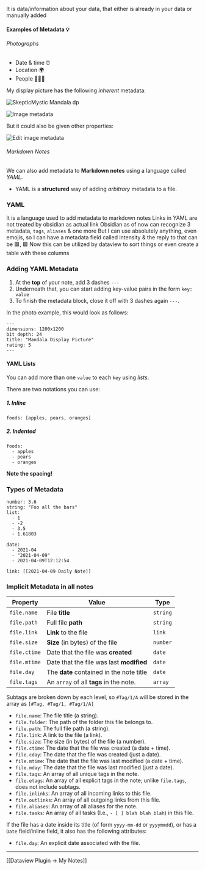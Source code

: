 It is data/information about your data, that either is already in your data or manually added 

#### Examples of Metadata 💡

###### Photographs

-   Date & time ⏰
-   Location 🌍
-   People 🧑🤝🧑

My display picture has the following *inherent* metadata:

![SkepticMystic Mandala dp](https://i.imgur.com/UrwAWzI.jpg)

![Image metadata](https://i.imgur.com/dWmowLU.png)

But it could also be given other properties:

![Edit image metadata](https://i.imgur.com/YPT6Gzb.png)

###### Markdown Notes

We can also add metadata to **Markdown notes** using a language called *YAML*.

-   YAML is a **structured** way of adding *arbitrary* metadata to a file.

### YAML
It is a language used to add metadata to markdown notes
Links in YAML are not treated by obsidian as actual link
Obsidian as of now can recognize 3 metadata, `tags`, `aliases` & one more
But I can use absolutely anything, even emojis, so I can have a metadata field called intensity & the reply to that can be 🟥, 🟩
	Now this can be utilized by dataview to sort things or even create a table with these columns
	
### Adding YAML Metadata

1.  At the **top** of your note, add 3 dashes `---`
2.  Underneath that, you can start adding key-value pairs in the form `key: value`
3.  To finish the metadata block, close it off with 3 dashes again `---`.

In the photo example, this would look as follows:

```
---
dimensions: 1200x1200
bit depth: 24
title: "Mandala Display Picture"
rating: 5
---
```

#### YAML Lists

You can add more than one `value` to each `key` using *lists*.

There are two notations you can use:

##### 1\. Inline

```
foods: [apples, pears, oranges]
```

##### 2\. Indented

```
foods:
  - apples
  - pears
  - oranges
```

**Note the spacing!**



### Types of Metadata

```
number: 3.6
string: "Foo all the bars"
list:
  - 1
  - -2
  - 3.5
  - 1.61803

date:
  - 2021-04
  - "2021-04-09"
  - 2021-04-09T12:12:54

link: [[2021-04-09 Daily Note]]
```

### Implicit Metadata in all notes

| Property | Value | Type |
| --- | --- | --- |
| `file.name` | File **title** | `string` |
| `file.path` | Full file **path** | `string` |
| `file.link` | **Link** to the file | `link` |
| `file.size` | **Size** (in bytes) of the file | `number` |
| `file.ctime` | Date that the file was **created** | `date` |
| `file.mtime` | Date that the file was last **modified** | `date` |
| `file.day` | The **date** contained in the note title | `date` |
| `file.tags` | An `array` of all **tags** in the note. | `array` |

Subtags are broken down by each level, so `#Tag/1/A` will be stored in the array as `[#Tag, #Tag/1, #Tag/1/A]`


-   `file.name`: The file title (a string).
-   `file.folder`: The path of the folder this file belongs to.
-   `file.path`: The full file path (a string).
-   `file.link`: A link to the file (a link).
-   `file.size`: The size (in bytes) of the file (a number).
-   `file.ctime`: The date that the file was created (a date + time).
-   `file.cday`: The date that the file was created (just a date).
-   `file.mtime`: The date that the file was last modified (a date + time).
-   `file.mday`: The date that the file was last modified (just a date).
-   `file.tags`: An array of all unique tags in the note.
-   `file.etags`: An array of all explicit tags in the note; unlike `file.tags`, does not include subtags.
-   `file.inlinks`: An array of all incoming links to this file.
-   `file.outlinks`: An array of all outgoing links from this file.
-   `file.aliases`: An array of all aliases for the note.
-   `file.tasks`: An array of all tasks (I.e., `- [ ] blah blah blah`) in this file.

If the file has a date inside its title (of form `yyyy-mm-dd` or `yyyymmdd`), or has a `Date` field/inline field, it also has the following attributes:

-   `file.day`: An explicit date associated with the file.

---
[[Dataview Plugin → My Notes]]